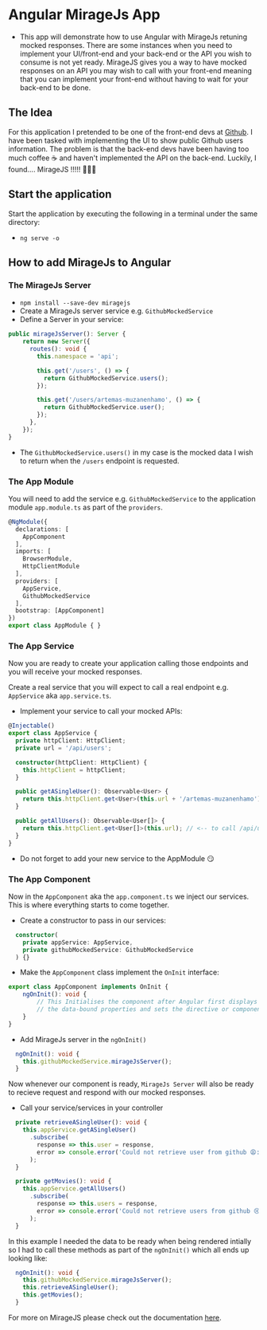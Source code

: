 # Angular MirageJs App

* This app will demonstrate how to use Angular with MirageJs retuning mocked
responses. There are some instances when you need to implement your UI/front-end
and your back-end or the API you wish to consume is not yet ready. MirageJS gives you
a way to have mocked responses on an API you may wish to call with your front-end
meaning that you can implement your front-end without having to wait for your back-end
to be done.

## The Idea
For this application I pretended to be one of the front-end devs at [Github](https://github.com/).
I have been tasked with implementing the UI to show public Github users 
information. The problem is that the back-end devs have been having too much 
coffee ☕️ and haven't implemented the API on the back-end. Luckily, I found....
MirageJS !!!!! 💪🏾😁

## Start the application

Start the application by executing the following in a terminal under the same directory:
* `ng serve -o`

## How to add MirageJs to Angular

### The MirageJs Server

* `npm install --save-dev miragejs`
* Create a MirageJs server service e.g. `GithubMockedService`
* Define a Server in your service:
```typescript
public mirageJsServer(): Server {
    return new Server({
      routes(): void {
        this.namespace = 'api';

        this.get('/users', () => {
          return GithubMockedService.users();
        });

        this.get('/users/artemas-muzanenhamo', () => {
          return GithubMockedService.user();
        });
      },
    });
}
```
* The `GithubMockedService.users()` in my case is the mocked data I wish to return
when the `/users` endpoint is requested.

### The App Module

You will need to add the service e.g. `GithubMockedService` to the application module
`app.module.ts` as part of the `providers`.

```typescript
@NgModule({
  declarations: [
    AppComponent
  ],
  imports: [
    BrowserModule,
    HttpClientModule
  ],
  providers: [
    AppService,
    GithubMockedService
  ],
  bootstrap: [AppComponent]
})
export class AppModule { }
```

### The App Service

Now you are ready to create your application calling those endpoints and you will receive your
mocked responses.

Create a real service that you will expect to call a real endpoint 
e.g. `AppService` aka `app.service.ts`.

* Implement your service to call your mocked APIs:

```typescript
@Injectable()
export class AppService {
  private httpClient: HttpClient;
  private url = '/api/users';

  constructor(httpClient: HttpClient) {
    this.httpClient = httpClient;
  }

  public getASingleUser(): Observable<User> {
    return this.httpClient.get<User>(this.url + '/artemas-muzanenhamo'); // <-- to call /api/users/artemas-muzanenhamo
  }

  public getAllUsers(): Observable<User[]> {
    return this.httpClient.get<User[]>(this.url); // <-- to call /api/users
  }
}
```
* Do not forget to add your new service to the AppModule :smirk:

### The App Component

Now in the `AppComponent` aka the `app.component.ts` we inject our services. This is where
everything starts to come together.

* Create a constructor to pass in our services:
```typescript
  constructor(
    private appService: AppService,
    private githubMockedService: GithubMockedService
  ) {}
```

* Make the `AppComponent` class implement the `OnInit` interface:
```typescript
export class AppComponent implements OnInit {
    ngOnInit(): void {
        // This Initialises the component after Angular first displays 
        // the data-bound properties and sets the directive or component's input properties.
    }
}
```

* Add MirageJs server in the `ngOnInit()`
```typescript
  ngOnInit(): void {
    this.githubMockedService.mirageJsServer();
  }
```
Now whenever our component is ready, `MirageJs Server` will also be ready to recieve request and respond
with our mocked responses.

* Call your service/services in your controller

```typescript
  private retrieveASingleUser(): void {
    this.appService.getASingleUser()
      .subscribe(
        response => this.user = response,
        error => console.error('Could not retrieve user from github 😩: ', error)
      );
  }

  private getMovies(): void {
    this.appService.getAllUsers()
      .subscribe(
        response => this.users = response,
        error => console.error('Could not retrieve users from github 😢: ', error)
      );
  }
```

In this example I needed the data to be ready when being rendered intially so
I had to call these methods as part of the `ngOnInit()` which all ends up looking like:

```typescript
  ngOnInit(): void {
    this.githubMockedService.mirageJsServer();
    this.retrieveASingleUser();
    this.getMovies();
  }
```

For more on MirageJS please check out the documentation [here](https://miragejs.com/docs/getting-started/introduction/).
